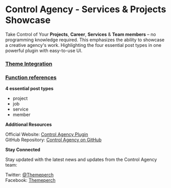 # Control Agency - Services & Projects Showcase
Take Control of Your **Projects**, **Career**, **Services** & **Team members** – no programming knowledge required. This emphasizes the ability to showcase a creative agency's work. Highlighting the four essential post types in one powerful plugin with easy-to-use UI.  

### [Theme Integration](https://github.com/themeperch/control-projects/wiki/Theme-Integration)

### [Function references](https://github.com/themeperch/control-projects/wiki/Function-references)

**4 essential post types**  

* project
* job
* service
* member

**Additional Resources**

Official Website: [Control Agency Plugin](https://themeperch.net/plugin/control-agency/)    
GitHub Repository: [Control Agency on GitHub](https://github.com/themeperch/control-agency/)

**Stay Connected**

Stay updated with the latest news and updates from the Control Agency team:

Twitter: [@Themeperch](https://twitter.com/themeperch)   
Facebook: [Themeperch](https://facebook.com/themeperch)  
